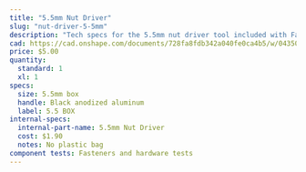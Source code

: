```yaml
---
title: "5.5mm Nut Driver"
slug: "nut-driver-5-5mm"
description: "Tech specs for the 5.5mm nut driver tool included with FarmBot Genesis. Visit [our shop](http://shop.farm.bot) to purchase parts."
cad: https://cad.onshape.com/documents/728fa8fdb342a040fe0ca4b5/w/0435033a7c78b02e71d0f721/e/18e761572bb1b5327e3e7374?configuration=List_1YbCkEGuphXQdz%3DDefault&renderMode=0&uiState=6255dde646b4a5023f0af00d
price: $5.00
quantity:
  standard: 1
  xl: 1
specs:
  size: 5.5mm box
  handle: Black anodized aluminum
  label: 5.5 BOX
internal-specs:
  internal-part-name: 5.5mm Nut Driver
  cost: $1.90
  notes: No plastic bag
component tests: Fasteners and hardware tests
---
```


